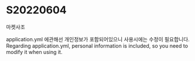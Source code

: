 # S20220604
마켓사조

application.yml 에관해선 개인정보가 포함되어있으니 사용시에는 수정이 필요합니다.
Regarding application.yml, personal information is included, so you need to modify it when using it.
